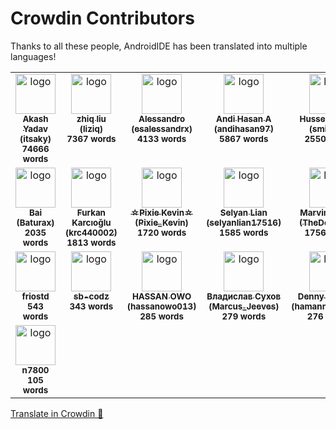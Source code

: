 # Crowdin Contributors

Thanks to all these people, AndroidIDE has been translated into multiple languages!

<!-- CROWDIN-CONTRIBUTORS-START -->
<table>
  <tbody>
    <tr>
      <td align="center" valign="top">
        <a href="https://crowdin.com/profile/itsaky"><img alt="logo" style="width: 64px" src="https://crowdin-static.downloads.crowdin.com/avatar/15548591/medium/3c5f3139891eb92915fcf4c1e7ca120e.jpeg" />
          <br />
          <sub><b>Akash Yadav (itsaky)</b></sub></a>
        <br />
        <sub><b>74666 words</b></sub>
      </td>
      <td align="center" valign="top">
        <a href="https://crowdin.com/profile/liziq"><img alt="logo" style="width: 64px" src="https://crowdin-static.downloads.crowdin.com/avatar/15757161/medium/f3903c160404f095de68760f81609430.jpeg" />
          <br />
          <sub><b>zhiq liu (liziq)</b></sub></a>
        <br />
        <sub><b>7367 words</b></sub>
      </td>
      <td align="center" valign="top">
        <a href="https://crowdin.com/profile/esalessandrx"><img alt="logo" style="width: 64px" src="https://crowdin-static.downloads.crowdin.com/avatar/15563911/medium/a2262fe354d51d9c991d06fcace20b7a.jpg" />
          <br />
          <sub><b>Alessandro (esalessandrx)</b></sub></a>
        <br />
        <sub><b>4133 words</b></sub>
      </td>
      <td align="center" valign="top">
        <a href="https://crowdin.com/profile/andihasan97"><img alt="logo" style="width: 64px" src="https://crowdin-static.downloads.crowdin.com/avatar/15550047/medium/ac9578131f9d0bd877837b2ac604795d.png" />
          <br />
          <sub><b>Andi Hasan A (andihasan97)</b></sub></a>
        <br />
        <sub><b>5867 words</b></sub>
      </td>
      <td align="center" valign="top">
        <a href="https://crowdin.com/profile/smith8h"><img alt="logo" style="width: 64px" src="https://crowdin-static.downloads.crowdin.com/avatar/15550455/medium/9c5a3d089c209487340abb35d74b5b7c.jpg" />
          <br />
          <sub><b>Hussein Smith (smith8h)</b></sub></a>
        <br />
        <sub><b>2550 words</b></sub>
      </td>
      <td align="center" valign="top">
        <a href="https://crowdin.com/profile/Smooth-E"><img alt="logo" style="width: 64px" src="https://crowdin-static.downloads.crowdin.com/avatar/15555625/medium/1fc098969551e0430a579242afe26c5f.png" />
          <br />
          <sub><b>Smooth-E</b></sub></a>
        <br />
        <sub><b>4114 words</b></sub>
      </td>
      <td align="center" valign="top">
        <a href="https://crowdin.com/profile/rafael_mn"><img alt="logo" style="width: 64px" src="https://crowdin-static.downloads.crowdin.com/avatar/15197694/medium/e75e727190d17436b60e284b50bfb32f_default.png" />
          <br />
          <sub><b>rafael_mn</b></sub></a>
        <br />
        <sub><b>4078 words</b></sub>
      </td>
      <td align="center" valign="top">
        <a href="https://crowdin.com/profile/drakulaboy"><img alt="logo" style="width: 64px" src="https://crowdin-static.downloads.crowdin.com/avatar/15749489/medium/3b3b4c672b219fa985c0bf5d665a1d7c.png" />
          <br />
          <sub><b>Adrian (drakulaboy)</b></sub></a>
        <br />
        <sub><b>2077 words</b></sub>
      </td>
    </tr>
    <tr>
      <td align="center" valign="top">
        <a href="https://crowdin.com/profile/Baturax"><img alt="logo" style="width: 64px" src="https://crowdin-static.downloads.crowdin.com/avatar/15503338/medium/84e6393daad44746e6f870fd1a19bcb6.png" />
          <br />
          <sub><b>Bai (Baturax)</b></sub></a>
        <br />
        <sub><b>2035 words</b></sub>
      </td>
      <td align="center" valign="top">
        <a href="https://crowdin.com/profile/krc440002"><img alt="logo" style="width: 64px" src="https://crowdin-static.downloads.crowdin.com/avatar/12564628/medium/addb4132479fae98076ae2fa4ccb42a4_default.png" />
          <br />
          <sub><b>Furkan Karcıoğlu (krc440002)</b></sub></a>
        <br />
        <sub><b>1813 words</b></sub>
      </td>
      <td align="center" valign="top">
        <a href="https://crowdin.com/profile/Pixie_Kevin"><img alt="logo" style="width: 64px" src="https://crowdin-static.downloads.crowdin.com/avatar/15346332/medium/d50d7916e6920d66b9958414f505ab25.jpg" />
          <br />
          <sub><b>☆Pixie Kevin☆ (Pixie_Kevin)</b></sub></a>
        <br />
        <sub><b>1720 words</b></sub>
      </td>
      <td align="center" valign="top">
        <a href="https://crowdin.com/profile/selyanlian17516"><img alt="logo" style="width: 64px" src="https://crowdin-static.downloads.crowdin.com/avatar/15547677/medium/f9e760635fee6bdc359732233aea790d.jpeg" />
          <br />
          <sub><b>Selyan Lian (selyanlian17516)</b></sub></a>
        <br />
        <sub><b>1585 words</b></sub>
      </td>
      <td align="center" valign="top">
        <a href="https://crowdin.com/profile/TheDonMarv"><img alt="logo" style="width: 64px" src="https://crowdin-static.downloads.crowdin.com/avatar/15549947/medium/7e2d0178f0ff00eba107fac474caa6a2.png" />
          <br />
          <sub><b>Marvin Stelter (TheDonMarv)</b></sub></a>
        <br />
        <sub><b>1756 words</b></sub>
      </td>
      <td align="center" valign="top">
        <a href="https://crowdin.com/profile/ranjitsingha"><img alt="logo" style="width: 64px" src="https://crowdin-static.downloads.crowdin.com/avatar/16160248/medium/fc57448235af07fb7198e51157bd3d9b.jpeg" />
          <br />
          <sub><b>Ranjit (ranjitsingha)</b></sub></a>
        <br />
        <sub><b>1088 words</b></sub>
      </td>
      <td align="center" valign="top">
        <a href="https://crowdin.com/profile/deepkrg17"><img alt="logo" style="width: 64px" src="https://crowdin-static.downloads.crowdin.com/avatar/15548687/medium/728142e47177cd0a16f27404215a9a69.png" />
          <br />
          <sub><b>Deep Kr. Ghosh (deepkrg17)</b></sub></a>
        <br />
        <sub><b>1523 words</b></sub>
      </td>
      <td align="center" valign="top">
        <a href="https://crowdin.com/profile/tct123"><img alt="logo" style="width: 64px" src="https://crowdin-static.downloads.crowdin.com/avatar/15267698/medium/322d599848cfa45502662989d2208a22.jpg" />
          <br />
          <sub><b>tct123</b></sub></a>
        <br />
        <sub><b>918 words</b></sub>
      </td>
    </tr>
    <tr>
      <td align="center" valign="top">
        <a href="https://crowdin.com/profile/friostd"><img alt="logo" style="width: 64px" src="https://crowdin-static.downloads.crowdin.com/avatar/15549279/medium/2d1718f34c949d5df55e346a0d6e5cb0.jpeg" />
          <br />
          <sub><b>friostd</b></sub></a>
        <br />
        <sub><b>543 words</b></sub>
      </td>
      <td align="center" valign="top">
        <a href="https://crowdin.com/profile/sb-codz"><img alt="logo" style="width: 64px" src="https://crowdin-static.downloads.crowdin.com/avatar/15917451/medium/0c662ef3e0d22b939bc5fa42db83f174.png" />
          <br />
          <sub><b>sb-codz</b></sub></a>
        <br />
        <sub><b>343 words</b></sub>
      </td>
      <td align="center" valign="top">
        <a href="https://crowdin.com/profile/hassanowo013"><img alt="logo" style="width: 64px" src="https://crowdin-static.downloads.crowdin.com/avatar/16205550/medium/75073a2fde9eb6735fae539714cda4e1.jpeg" />
          <br />
          <sub><b>HASSAN OWO (hassanowo013)</b></sub></a>
        <br />
        <sub><b>285 words</b></sub>
      </td>
      <td align="center" valign="top">
        <a href="https://crowdin.com/profile/Marcus_Jeeves"><img alt="logo" style="width: 64px" src="https://crowdin-static.downloads.crowdin.com/avatar/15930373/medium/64fdfbf36048d06fa800c60cfc455cba_default.png" />
          <br />
          <sub><b>Владислав Сухов (Marcus_Jeeves)</b></sub></a>
        <br />
        <sub><b>279 words</b></sub>
      </td>
      <td align="center" valign="top">
        <a href="https://crowdin.com/profile/hamanndenny29"><img alt="logo" style="width: 64px" src="https://crowdin-static.downloads.crowdin.com/avatar/16533621/medium/6dbc7a6b570d254d96b84b93fe7cb4aa.png" />
          <br />
          <sub><b>Denny Hamann (hamanndenny29)</b></sub></a>
        <br />
        <sub><b>276 words</b></sub>
      </td>
      <td align="center" valign="top">
        <a href="https://crowdin.com/profile/Tanya7z"><img alt="logo" style="width: 64px" src="https://crowdin-static.downloads.crowdin.com/avatar/14307200/medium/1f9dbd438be62b9ca369cb2220f413bd.jpg" />
          <br />
          <sub><b>Tanya7z</b></sub></a>
        <br />
        <sub><b>251 words</b></sub>
      </td>
      <td align="center" valign="top">
        <a href="https://crowdin.com/profile/Rosemoe168"><img alt="logo" style="width: 64px" src="https://crowdin-static.downloads.crowdin.com/avatar/15594415/medium/0b5e9fd932dea6e26e4a19784a96af1d.jpeg" />
          <br />
          <sub><b>Rosemoe (Rosemoe168)</b></sub></a>
        <br />
        <sub><b>131 words</b></sub>
      </td>
      <td align="center" valign="top">
        <a href="https://crowdin.com/profile/mhyh7466"><img alt="logo" style="width: 64px" src="https://crowdin-static.downloads.crowdin.com/avatar/16152462/medium/f8348371b20dbd6826c0a0f41b99754e.jpeg" />
          <br />
          <sub><b>Pixel Line (mhyh7466)</b></sub></a>
        <br />
        <sub><b>114 words</b></sub>
      </td>
    </tr>
    <tr>
      <td align="center" valign="top">
        <a href="https://crowdin.com/profile/n7800"><img alt="logo" style="width: 64px" src="https://crowdin-static.downloads.crowdin.com/avatar/15765973/medium/579634adb79b475504794d7e4806d3d8_default.png" />
          <br />
          <sub><b>n7800</b></sub></a>
        <br />
        <sub><b>105 words</b></sub>
      </td>
    </tr>
  </tbody>
</table><a href="https://crowdin.com/project/androidide" target="_blank">Translate in Crowdin 🚀</a>
<!-- CROWDIN-CONTRIBUTORS-END -->
